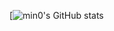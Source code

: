 [![min0's GitHub stats](https://github-readme-stats.vercel.app/apiSTseungyeop&show_icons=true&theme=darka&count_private=true)
